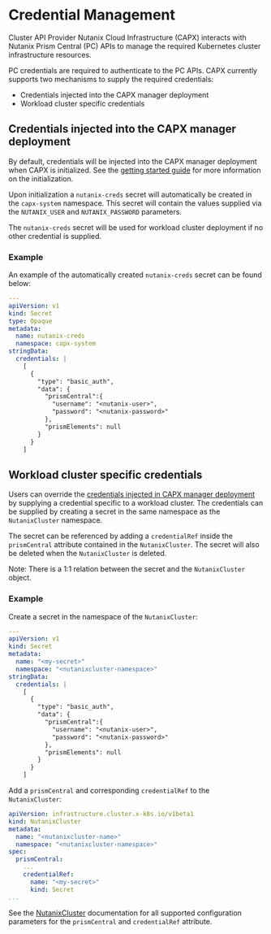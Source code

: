 # Credential Management
Cluster API Provider Nutanix Cloud Infrastructure (CAPX) interacts with Nutanix Prism Central (PC) APIs to manage the required Kubernetes cluster infrastructure resources.

PC credentials are required to authenticate to the PC APIs. CAPX currently supports two mechanisms to supply the required credentials:

- Credentials injected into the CAPX manager deployment
- Workload cluster specific credentials

## Credentials injected into the CAPX manager deployment
By default, credentials will be injected into the CAPX manager deployment when CAPX is initialized. See the [getting started guide](./getting_started.md) for more information on the initialization.

Upon initialization a `nutanix-creds` secret will automatically be created in the `capx-system` namespace. This secret will contain the values supplied via the `NUTANIX_USER` and `NUTANIX_PASSWORD` parameters. 

The `nutanix-creds` secret will be used for workload cluster deployment if no other credential is supplied.

### Example
An example of the automatically created `nutanix-creds` secret can be found below:
```yaml
---
apiVersion: v1
kind: Secret
type: Opaque
metadata:
  name: nutanix-creds
  namespace: capx-system
stringData:
  credentials: |
    [
      {
        "type": "basic_auth", 
        "data": { 
          "prismCentral":{
            "username": "<nutanix-user>",
            "password": "<nutanix-password>"
          },
          "prismElements": null
        }
      }
    ]
```

## Workload cluster specific credentials
Users can override the [credentials injected in CAPX manager deployment](#credentials-injected-into-the-capx-manager-deployment) by supplying a credential specific to a workload cluster. The credentials can be supplied by creating a secret in the same namespace as the `NutanixCluster` namespace. 

The secret can be referenced by adding a `credentialRef` inside the `prismCentral` attribute contained in the `NutanixCluster`. 
The secret will also be deleted when the `NutanixCluster` is deleted.

Note: There is a 1:1 relation between the secret and the `NutanixCluster` object. 

### Example
Create a secret in the namespace of the `NutanixCluster`:

```yaml
---
apiVersion: v1
kind: Secret
metadata:
  name: "<my-secret>"
  namespace: "<nutanixcluster-namespace>"
stringData:
  credentials: |
    [
      {
        "type": "basic_auth", 
        "data": { 
          "prismCentral":{
            "username": "<nutanix-user>",
            "password": "<nutanix-password>"
          },
          "prismElements": null
        }
      }
    ]
```

Add a `prismCentral` and corresponding `credentialRef` to the `NutanixCluster`:

```yaml
apiVersion: infrastructure.cluster.x-k8s.io/v1beta1
kind: NutanixCluster
metadata:
  name: "<nutanixcluster-name>"
  namespace: "<nutanixcluster-namespace>"
spec:
  prismCentral:
    ...
    credentialRef:
      name: "<my-secret>"
      kind: Secret
...
```

See the [NutanixCluster](./types/nutanix_cluster.md) documentation for all supported configuration parameters for the `prismCentral` and `credentialRef` attribute.